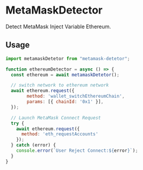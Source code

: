 # MetaMaskDetector

Detect MetaMask Inject Variable Ethereum.

## Usage

```javascript
import metamaskDetetor from "metamask-detetor";

function ethereumDetector = async () => {
  const ethereum = await metamaskDetetor();

  // switch network to ethereum network
  await ethereum.request({
        method: 'wallet_switchEthereumChain',
        params: [{ chainId: '0x1' }],
  });

  // Launch MetaMask Connect Request
  try {
    await ethereum.request({
      method: 'eth_requestAccounts'
    });
  } catch (error) {
    console.error(`User Reject Connect:${error}`);
  }
}
```
